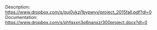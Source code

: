 Description: https://www.dropbox.com/s/guj0ykzj1bypwyv/project_2015fall.pdf?dl=0
Documentation: https://www.dropbox.com/s/phfqxxn3q6nanxz/300project.docx?dl=0
